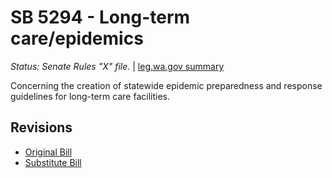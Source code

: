 # SB 5294 - Long-term care/epidemics
*Status: Senate Rules "X" file.* | [leg.wa.gov summary](https://app.leg.wa.gov/billsummary?BillNumber=5294&Year=2021)

Concerning the creation of statewide epidemic preparedness and response guidelines for long-term care facilities.

## Revisions
* [Original Bill](1/)
* [Substitute Bill](S/)